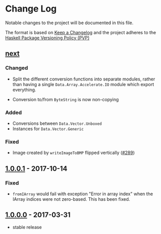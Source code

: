 # Change Log

Notable changes to the project will be documented in this file.

The format is based on [Keep a Changelog](http://keepachangelog.com/) and the
project adheres to the [Haskell Package Versioning
Policy (PVP)](https://pvp.haskell.org)

## [next]
### Changed
 * Split the different conversion functions into separate modules, rather than
   having a single `Data.Array.Accelerate.IO` module which export everything.

 * Conversion to/from `ByteString` is now non-copying

### Added
 * Conversions between `Data.Vector.Unboxed`
 * Instances for `Data.Vector.Generic`

### Fixed
 * Image created by `writeImageToBMP` flipped vertically ([#289])

## [1.0.0.1] - 2017-10-14
### Fixed
 * `fromIArray` would fail with exception "Error in array index" when the IArray
   indices were not zero-based. This has been fixed.

## [1.0.0.0] - 2017-03-31
  * stable release


[next]:       https://github.com/AccelerateHS/accelerate-io/compare/1.0.0.1...HEAD
[1.0.0.1]:    https://github.com/AccelerateHS/accelerate-io/compare/1.0.0.0...1.0.0.1
[1.0.0.0]:    https://github.com/AccelerateHS/accelerate-io/compare/0.15.1.0...1.0.0.0


[#289]:       https://github.com/AccelerateHS/accelerate/issues/289


